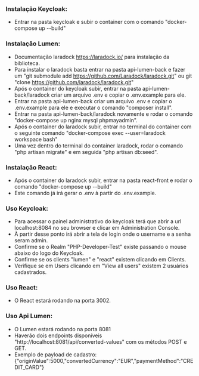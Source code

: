 ### Instalação Keycloak:
 - Entrar na pasta keycloak e subir o container com o comando "docker-compose up --build"
### Instalação Lumen:
 - Documentação laradock https://laradock.io/ para instalação da biblioteca.
 - Para instalar o laradock basta entrar na pasta api-lumen-back e fazer um "git submodule add https://github.com/Laradock/laradock.git" ou git "clone https://github.com/laradock/laradock.git"
 - Após o container do keycloak subir, entrar na pasta api-lumen-back/laradock criar um arquivo .env e copiar o .env.example para ele.
 - Entrar na pasta api-lumen-back criar um arquivo .env e copiar o .env.example para ele e executar o comando "composer install".
 - Entrar na pasta api-lumen-back/laradock novamente e rodar o comando "docker-compose up nginx mysql phpmayadmin".
 - Após o container do laradock subir, entrar no terminal do container com o seguinte comando "docker-compose exec --user=laradock workspace bash"
 - Uma vez dentro do terminal do container laradock, rodar o comando "php artisan migrate" e em seguida "php artisan db:seed".

### Instalação React:
 - Após o container do laradock subir, entrar na pasta react-front e rodar o comando "docker-compose up --build"
 - Este comando já irá gerar o .env à partir do .env.example.
### Uso Keycloak:
 - Para acessar o painel administrativo do keycloak terá que abrir a url localhost:8084 no seu browser e clicar em Administration Console.
 - À partir desse ponto irá abrir a tela de login onde o username e a senha seram admin.
 - Confirme se o Realm "PHP-Developer-Test" existe passando o mouse abaixo do logo do Keycloak.
 - Confirme se os clients "lumen" e "react" existem clicando em Clients.
 - Verifique se em Users clicando em "View all users" existem 2 usuários cadastrados.
### Uso React:
 - O React estará rodando na porta 3002.
### Uso Api Lumen:
 - O Lumen estará rodando na porta 8081
 - Haverão dois endpoints disponíveis "http://localhost:8081/api/converted-values" com os métodos POST e GET.
 - Exemplo de payload de cadastro: {"originValue":5000,"convertedCurrency":"EUR","paymentMethod":"CREDIT_CARD"}
